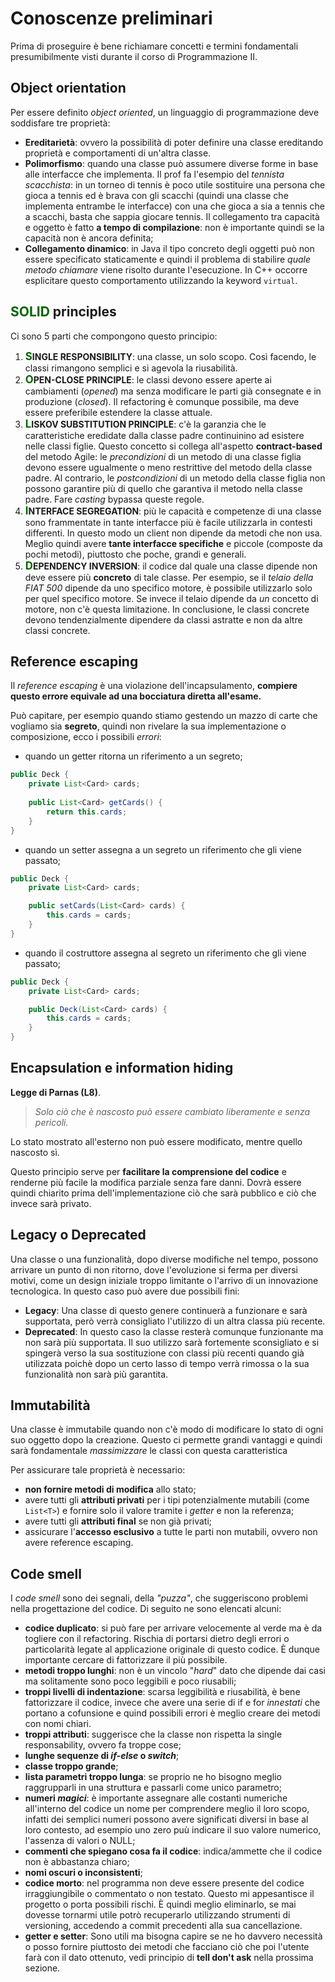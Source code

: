 # Conoscenze preliminari

Prima di proseguire è bene richiamare concetti e termini fondamentali presumibilmente visti durante il corso di Programmazione II.

## Object orientation

Per essere definito _object oriented_, un linguaggio di programmazione deve soddisfare tre proprietà:
- __Ereditarietà__: ovvero la possibilità di poter definire una classe ereditando proprietà e comportamenti di un'altra classe.
- __Polimorfismo__: quando una classe può assumere diverse forme in base alle interfacce che implementa. 
Il prof fa l'esempio del _tennista scacchista_: in un torneo di tennis è poco utile sostituire una persona che gioca a tennis ed è brava con gli scacchi (quindi una classe che implementa entrambe le interfacce) con una che gioca a sia a tennis che a scacchi, basta che sappia giocare tennis.
Il collegamento tra capacità e oggetto è fatto __a tempo di compilazione__: non è importante quindi se la capacità non è ancora definita;
- __Collegamento dinamico__: in Java il tipo concreto degli oggetti può non essere specificato staticamente e quindi il problema di stabilire _quale metodo chiamare_ viene risolto durante l'esecuzione. 
In C++ occorre esplicitare questo comportamento utilizzando la keyword `virtual`.

## <a style="color: darkgreen">SOLID</a> principles

Ci sono 5 parti che compongono questo principio:
1. __<span style="color: darkgreen"><big>S</big></span>INGLE RESPONSIBILITY__: una classe, un solo scopo.
Così facendo, le classi rimangono semplici e si agevola la riusabilità.
2. __<span style="color: darkgreen"><big>O</big></span>PEN-CLOSE PRINCIPLE__:
le classi devono essere aperte ai cambiamenti (_opened_) ma senza modificare le parti già consegnate e in produzione (_closed_).
Il refactoring è comunque possibile, ma deve essere preferibile estendere la classe attuale.
3. __<span style="color: darkgreen"><big>L</big></span>ISKOV SUBSTITUTION PRINCIPLE__:
c'è la garanzia che le caratteristiche eredidate dalla classe padre continuinino ad esistere nelle classi figlie.
Questo concetto si collega all'aspetto __contract-based__ del metodo Agile: le _precondizioni_ di un metodo di una classe figlia devono essere ugualmente o meno restrittive del metodo della classe padre.
Al contrario, le _postcondizioni_ di un metodo della classe figlia non possono garantire più di quello che garantiva il metodo nella classe padre.
Fare _casting_ bypassa queste regole.
4. __<span style="color: darkgreen"><big>I</big></span>NTERFACE SEGREGATION__:
più le capacità e competenze di una classe sono frammentate in tante interfacce più è facile utilizzarla in contesti differenti.
In questo modo un client non dipende da metodi che non usa. 
Meglio quindi avere __tante interfacce specifiche__ e piccole (composte da pochi metodi), piuttosto che poche, grandi e generali. 
5. __<span style="color: darkgreen"><big>D</big></span>EPENDENCY INVERSION__:
il codice dal quale una classe dipende non deve essere più __concreto__ di tale classe.
Per esempio, se il _telaio della FIAT 500_ dipende da uno specifico motore, è possibile utilizzarlo solo per quel specifico motore.
Se invece il telaio dipende da _un_ concetto di motore, non c'è questa limitazione.
In conclusione, le classi concrete devono tendenzialmente dipendere da classi astratte e non da altre classi concrete.

## Reference escaping

Il _reference escaping_ è una violazione dell'incapsulamento, __compiere questo errore equivale ad una bocciatura diretta all'esame.__

Può capitare, per esempio quando stiamo gestendo un mazzo di carte che vogliamo sia __segreto__, quindi non rivelare la sua implementazione o composizione, ecco i possibili _errori_:

- quando un getter ritorna un riferimento a un segreto;
```java
public Deck {
    private List<Card> cards;
        
    public List<Card> getCards() {
        return this.cards;
    }
}
```
- quando un setter assegna a un segreto un riferimento che gli viene passato;
```java
public Deck {
    private List<Card> cards;

    public setCards(List<Card> cards) {
        this.cards = cards;
    }
}
```

- quando il costruttore assegna al segreto un riferimento che gli viene passato;
```java
public Deck {
    private List<Card> cards;

    public Deck(List<Card> cards) {
        this.cards = cards;
    }
}
```

## Encapsulation e information hiding

__Legge di Parnas (L8)__.
> _Solo ciò che è nascosto può essere cambiato liberamente e senza pericoli._

Lo stato mostrato all'esterno non può essere modificato, mentre quello nascosto sì.

Questo principio serve per __facilitare la comprensione del codice__ e renderne più facile la modifica parziale senza fare danni. Dovrà essere quindi chiarito prima dell'implementazione ciò che sarà pubblico e ciò che invece sarà privato.

## Legacy o Deprecated

Una classe o una funzionalità, dopo diverse modifiche nel tempo, possono arrivare un punto di non ritorno, dove l'evoluzione si ferma per diversi motivi, come un design iniziale troppo limitante o l'arrivo di un innovazione tecnologica. In questo caso può avere due possibili fini:

- __Legacy__: Una classe di questo genere continuerà a funzionare e sarà supportata, però verrà consigliato l'utilizzo di un altra classa più recente.
- __Deprecated__: In questo caso la classe resterà comunque funzionante ma non sarà più supportata. Il suo utilizzo sarà fortemente sconsigliato e si spingerà verso la sua sostituzione con classi più recenti quando già utilizzata poichè dopo un certo lasso di tempo verrà rimossa o la sua funzionalità non sarà più garantita.

## Immutabilità

Una classe è immutabile quando non c'è modo di modificare lo stato di ogni suo oggetto dopo la creazione. Questo ci permette grandi vantaggi e quindi sarà fondamentale _massimizzare_ le classi con questa caratteristica

Per assicurare tale proprietà è necessario:
- __non fornire metodi di modifica__ allo stato;
- avere tutti gli __attributi privati__ per i tipi potenzialmente mutabili (come `List<T>`) e fornire solo il valore tramite i _getter_ e non la referenza;
- avere tutti gli __attributi final__ se non già privati;
- assicurare l'__accesso esclusivo__ a tutte le parti non mutabili, ovvero non avere reference escaping.

## Code smell

I _code smell_ sono dei segnali, della _"puzza"_, che suggeriscono problemi nella progettazione del codice. 
Di seguito ne sono elencati alcuni:
- __codice duplicato__: si può fare per arrivare velocemente al verde ma è da togliere con il refactoring. Rischia di portarsi dietro degli errori o particolarità legate al applicazione originale di questo codice. È dunque importante cercare di fattorizzare il più possibile.
- __metodi troppo lunghi__: non è un vincolo "_hard_" dato che dipende dai casi ma  solitamente sono poco leggibili e poco riusabili;
- __troppi livelli di indentazione__: scarsa leggibilità e riusabilità, è bene fattorizzare il codice, invece che avere una serie di if e for _innestati_ che portano a cofunsione e quind possibili errori è meglio creare dei metodi con nomi chiari.
- __troppi attributi__: suggerisce che la classe non rispetta la single responsability, ovvero fa troppe cose;
- __lunghe sequenze di _if-else_ o _switch___;
- __classe troppo grande__;
- __lista parametri troppo lunga__: se proprio ne ho bisogno meglio raggrupparli in una struttura e passarli come unico parametro;
- __numeri _magici___: è importante assegnare alle costanti numeriche all'interno del codice un nome per comprendere meglio il loro scopo, infatti dei semplici numeri possono avere significati diversi in base al loro contesto, ad esempio uno zero puù indicare il suo valore numerico, l'assenza di valori o NULL;
- __commenti che spiegano cosa fa il codice__: indica/ammette che il codice non è abbastanza chiaro;
- __nomi oscuri o inconsistenti__;
- __codice morto__: nel programma non deve essere presente del codice irraggiungibile o commentato o non testato. Questo mi appesantisce il progetto o porta possibili rischi. È quindi meglio eliminarlo, se mai dovesse tornarmi utile potrò recuperarlo utilizzando strumenti di versioning, accedendo a commit precedenti alla sua cancellazione.
- __getter e setter__: Sono utili ma bisogna capire se ne ho davvero necessità o posso fornire piuttosto dei metodi che facciano ciò che poi l'utente farà con il dato ottenuto, vedi principio di __tell don't ask__ nella prossima sezione.
